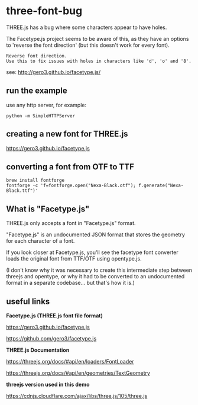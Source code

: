 # three-font-bug

THREE.js has a bug where some characters appear to have holes.

The Facetype.js project seems to be aware of this, as they have an options to 'reverse the font direction' (but this doesn't work for every font).

```
Reverse font direction.
Use this to fix issues with holes in characters like 'd', 'o' and '8'.
```

see: http://gero3.github.io/facetype.js/

## run the example

use any http server, for example:

```
python -m SimpleHTTPServer
```

## creating a new font for THREE.js

https://gero3.github.io/facetype.js

## converting a font from OTF to TTF

```
brew install fontforge
fontforge -c 'f=fontforge.open("Nexa-Black.otf"); f.generate("Nexa-Black.ttf")'
```

## What is "Facetype.js"

THREE.js only accepts a font in "Facetype.js" format.

"Facetype.js" is an undocumented JSON format that stores the geometry for each character of a font.

If you look closer at Facetype.js, you'll see the facetype font converter loads the original font from TTF/OTF using opentype.js.

(I don't know why it was necessary to create this intermediate step between threejs and opentype, or why it had to be converted to an undocumented format in a separate codebase... but that's how it is.)

## useful links

**Facetype.js (THREE.js font file format)**

https://gero3.github.io/facetype.js

https://github.com/gero3/facetype.js

**THREE.js Documentation**

https://threejs.org/docs/#api/en/loaders/FontLoader

https://threejs.org/docs/#api/en/geometries/TextGeometry

**threejs version used in this demo**

https://cdnjs.cloudflare.com/ajax/libs/three.js/105/three.js
